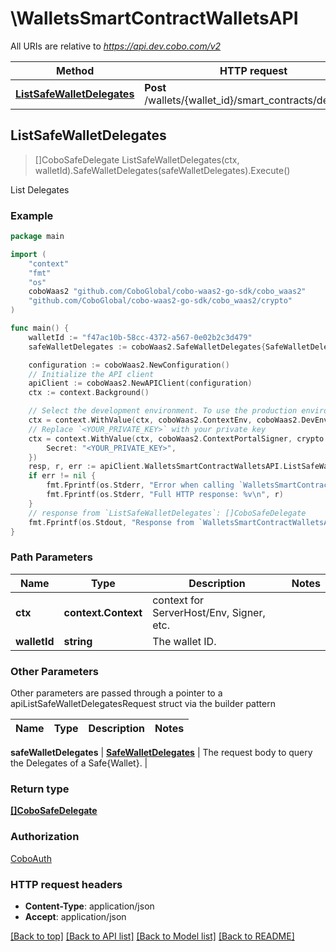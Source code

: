 # \WalletsSmartContractWalletsAPI

All URIs are relative to *https://api.dev.cobo.com/v2*

Method | HTTP request | Description
------------- | ------------- | -------------
[**ListSafeWalletDelegates**](WalletsSmartContractWalletsAPI.md#ListSafeWalletDelegates) | **Post** /wallets/{wallet_id}/smart_contracts/delegates | List Delegates



## ListSafeWalletDelegates

> []CoboSafeDelegate ListSafeWalletDelegates(ctx, walletId).SafeWalletDelegates(safeWalletDelegates).Execute()

List Delegates



### Example

```go
package main

import (
    "context"
    "fmt"
    "os"
    coboWaas2 "github.com/CoboGlobal/cobo-waas2-go-sdk/cobo_waas2"
    "github.com/CoboGlobal/cobo-waas2-go-sdk/cobo_waas2/crypto"
)

func main() {
	walletId := "f47ac10b-58cc-4372-a567-0e02b2c3d479"
	safeWalletDelegates := coboWaas2.SafeWalletDelegates{SafeWalletDelegatesContractCall: coboWaas2.NewSafeWalletDelegatesContractCall(coboWaas2.EstimateFeeRequestType("Transfer"))}

	configuration := coboWaas2.NewConfiguration()
	// Initialize the API client
	apiClient := coboWaas2.NewAPIClient(configuration)
	ctx := context.Background()

    // Select the development environment. To use the production environment, replace coboWaas2.DevEnv with coboWaas2.ProdEnv
	ctx = context.WithValue(ctx, coboWaas2.ContextEnv, coboWaas2.DevEnv)
    // Replace `<YOUR_PRIVATE_KEY>` with your private key
	ctx = context.WithValue(ctx, coboWaas2.ContextPortalSigner, crypto.Ed25519Signer{
		Secret: "<YOUR_PRIVATE_KEY>",
	})
	resp, r, err := apiClient.WalletsSmartContractWalletsAPI.ListSafeWalletDelegates(ctx, walletId).SafeWalletDelegates(safeWalletDelegates).Execute()
	if err != nil {
		fmt.Fprintf(os.Stderr, "Error when calling `WalletsSmartContractWalletsAPI.ListSafeWalletDelegates``: %v\n", err)
		fmt.Fprintf(os.Stderr, "Full HTTP response: %v\n", r)
	}
	// response from `ListSafeWalletDelegates`: []CoboSafeDelegate
	fmt.Fprintf(os.Stdout, "Response from `WalletsSmartContractWalletsAPI.ListSafeWalletDelegates`: %v\n", resp)
}
```

### Path Parameters


Name | Type | Description  | Notes
------------- | ------------- | ------------- | -------------
**ctx** | **context.Context** | context for ServerHost/Env, Signer, etc.
**walletId** | **string** | The wallet ID. | 

### Other Parameters

Other parameters are passed through a pointer to a apiListSafeWalletDelegatesRequest struct via the builder pattern


Name | Type | Description  | Notes
------------- | ------------- | ------------- | -------------

 **safeWalletDelegates** | [**SafeWalletDelegates**](SafeWalletDelegates.md) | The request body to query the Delegates of a Safe{Wallet}. | 

### Return type

[**[]CoboSafeDelegate**](CoboSafeDelegate.md)

### Authorization

[CoboAuth](../README.md#CoboAuth)

### HTTP request headers

- **Content-Type**: application/json
- **Accept**: application/json

[[Back to top]](#) [[Back to API list]](../README.md#documentation-for-api-endpoints)
[[Back to Model list]](../README.md#documentation-for-models)
[[Back to README]](../README.md)

